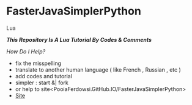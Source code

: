 # FasterJavaSimplerPython
Lua

***This Repository Is A Lua Tutorial By Codes & Comments***

*How Do I Help?*
* fix the misspelling 
* translate to another human language ( like French , Russian , etc )
* add codes and tutorial
* simpler : start &| fork
* or help to site<PooiaFerdowsi.GitHub.IO/FasterJavaSimplerPython>
* [Site](PooiaFerdowsi.GitHub.IO/FasterJavaSimplerPython)
